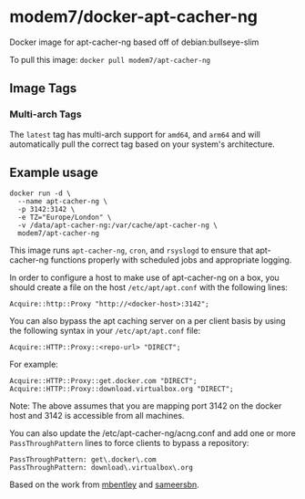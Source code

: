 # modem7/docker-apt-cacher-ng

Docker image for apt-cacher-ng based off of debian:bullseye-slim

To pull this image:
`docker pull modem7/apt-cacher-ng`

## Image Tags

### Multi-arch Tags

The `latest` tag has multi-arch support for `amd64`, and `arm64` and will automatically pull the correct tag based on your system's architecture.

## Example usage

```
docker run -d \
  --name apt-cacher-ng \
  -p 3142:3142 \
  -e TZ="Europe/London" \
  -v /data/apt-cacher-ng:/var/cache/apt-cacher-ng \
  modem7/apt-cacher-ng
```

This image runs `apt-cacher-ng`, `cron`, and `rsyslogd` to ensure that apt-cacher-ng functions properly with scheduled jobs and appropriate logging.

In order to configure a host to make use of apt-cacher-ng on a box, you should create a file on the host `/etc/apt/apt.conf` with the following lines:

```
Acquire::http::Proxy "http://<docker-host>:3142";
```

You can also bypass the apt caching server on a per client basis by using the following syntax in your `/etc/apt/apt.conf` file:

```
Acquire::HTTP::Proxy::<repo-url> "DIRECT";
```

For example:

```
Acquire::HTTP::Proxy::get.docker.com "DIRECT";
Acquire::HTTP::Proxy::download.virtualbox.org "DIRECT";
```

Note:  The above assumes that you are mapping port 3142 on the docker host and 3142 is accessible from all machines.

You can also update the /etc/apt-cacher-ng/acng.conf and add one or more `PassThroughPattern` lines to force clients to bypass a repository:

```
PassThroughPattern: get\.docker\.com
PassThroughPattern: download\.virtualbox\.org
```

Based on the work from [mbentley](https://github.com/mbentley/docker-apt-cacher-ng) and [sameersbn](https://github.com/sameersbn/docker-apt-cacher-ng).
